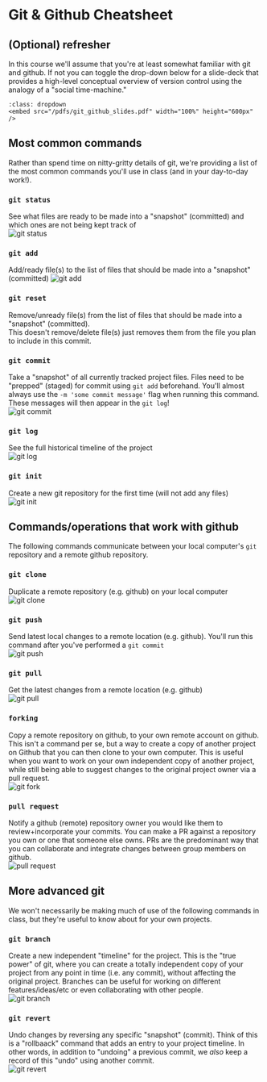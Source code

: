 # Git & Github Cheatsheet

## (Optional) refresher
In this course we'll assume that you're at least somewhat familiar with git and github. If not you can toggle the drop-down below for a slide-deck that provides a high-level conceptual overview of version control using the analogy of a "social time-machine."

```{admonition} Git & Github Slides
:class: dropdown
<embed src="/pdfs/git_github_slides.pdf" width="100%" height="600px" />
```

## Most common commands

Rather than spend time on nitty-gritty details of git, we're providing a list of the most common commands you'll use in class (and in your day-to-day work!). 

### `git status`  
See what files are ready to be made into a "snapshot" (committed) and which ones are not being kept track of  
![git status](./example_command_gifs/gitstatus.gif)  

### `git add`  
Add/ready file(s) to the list of files that should be made into a "snapshot" (committed)
![git add](./example_command_gifs/gitadd.gif)  

### `git reset`
Remove/unready file(s) from the list of files that should be made into a "snapshot" (committed).  
This doesn't remove/delete file(s) just removes them from the file you plan to include in this commit.

### `git commit`  
Take a "snapshot" of all currently tracked project files. Files need to be "prepped" (staged) for commit using `git add` beforehand. You'll almost always use the `-m 'some commit message'` flag when running this command. These messages will then appear in the `git log`!    
![git commit](./example_command_gifs/gitcommit.gif)  

### `git log`  
See the full historical timeline of the project  
![git log](./example_command_gifs/gitlog.gif)  

### `git init`  
Create a new git repository for the first time (will not add any files)  
![git init](./example_command_gifs/gitinit.gif)  

## Commands/operations that work with github

The following commands communicate between your local computer's `git` repository and a remote github repository.

### `git clone`  
Duplicate a remote repository (e.g. github) on your local computer  
![git clone](./example_command_gifs/gitclone.gif)

### `git push`  
Send latest local changes to a remote location (e.g. github). You'll run this command after you've performed a `git commit`    
![git push](./example_command_gifs/gitpush.gif)  

### `git pull`  
Get the latest changes from a remote location (e.g. github)  
![git pull](./example_command_gifs/gitpull.gif)  

### `forking`  
Copy a remote repository on github, to your own remote account on github. This isn't a command per se, but a way to create a copy of another project on Github that you can then clone to your own computer. This is useful when you want to work on your own independent copy of another project, while still being able to suggest changes to the original project owner via a pull request.  
![git fork](./example_command_gifs/gitfork.gif)  

### `pull request`  
Notify a github (remote) repository owner you would like them to review+incorporate your commits. You can make a PR against a repository you own or one that someone else owns. PRs are the predominant way that you can collaborate and integrate changes between group members on github.    
![pull request](./example_command_gifs/pullrequest.gif)

## More advanced git

We won't necessarily be making much of use of the following commands in class, but they're useful to know about for your own projects.

### `git branch`  
Create a new independent "timeline" for the project. This is the "true power" of git, where you can create a totally independent copy of your project from any point in time (i.e. any commit), without affecting the original project. Branches can be useful for working on different features/ideas/etc or even collaborating with other people.  
![git branch](./example_command_gifs/gitbranch.gif)  

### `git revert`  
Undo changes by reversing any specific "snapshot" (commit). Think of this is a "rollbaack" command that adds an entry to your project timeline. In other words, in addition to "undoing" a previous commit, we *also* keep a record of this "undo" using another commit.  
![git revert](./example_command_gifs/gitrevert.gif)  
